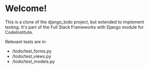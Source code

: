 # Welcome!

This is a clone of the django_todo project, but extended to implement testing. It's part of the Full Stack Frameworks with Django module for CodeInstitute.

Relevant tests are in: 

- /todo/test_forms.py
- /todo/test_views.py
- /todo/test_models.py
